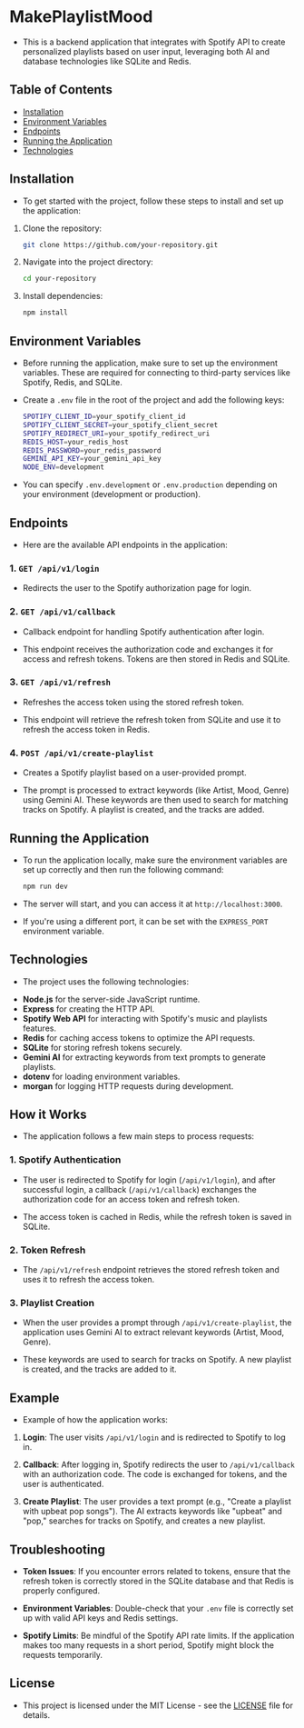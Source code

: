 # MakePlaylistMood

+ This is a backend application that integrates with Spotify API to create personalized playlists based on user input, leveraging both AI and database technologies like SQLite and Redis.

## Table of Contents

+ [Installation](#installation)
+ [Environment Variables](#environment-variables)
+ [Endpoints](#endpoints)
+ [Running the Application](#running-the-application)
+ [Technologies](#technologies)

## Installation

+ To get started with the project, follow these steps to install and set up the application:

1. Clone the repository:

    ```bash
    git clone https://github.com/your-repository.git
    ```

2. Navigate into the project directory:

    ```bash
    cd your-repository
    ```

3. Install dependencies:

    ```bash
    npm install
    ```

## Environment Variables

+ Before running the application, make sure to set up the environment variables. These are required for connecting to third-party services like Spotify, Redis, and SQLite.

+ Create a `.env` file in the root of the project and add the following keys:

    ```bash
    SPOTIFY_CLIENT_ID=your_spotify_client_id
    SPOTIFY_CLIENT_SECRET=your_spotify_client_secret
    SPOTIFY_REDIRECT_URI=your_spotify_redirect_uri
    REDIS_HOST=your_redis_host
    REDIS_PASSWORD=your_redis_password
    GEMINI_API_KEY=your_gemini_api_key
    NODE_ENV=development
    ```

+ You can specify `.env.development` or `.env.production` depending on your environment (development or production).

## Endpoints

+ Here are the available API endpoints in the application:

### 1. **`GET /api/v1/login`**

+ Redirects the user to the Spotify authorization page for login.

### 2. **`GET /api/v1/callback`**

+ Callback endpoint for handling Spotify authentication after login.

+ This endpoint receives the authorization code and exchanges it for access and refresh tokens. Tokens are then stored in Redis and SQLite.

### 3. **`GET /api/v1/refresh`**

+ Refreshes the access token using the stored refresh token.

+ This endpoint will retrieve the refresh token from SQLite and use it to refresh the access token in Redis.

### 4. **`POST /api/v1/create-playlist`**

+ Creates a Spotify playlist based on a user-provided prompt.

+ The prompt is processed to extract keywords (like Artist, Mood, Genre) using Gemini AI. These keywords are then used to search for matching tracks on Spotify. A playlist is created, and the tracks are added.

## Running the Application

+ To run the application locally, make sure the environment variables are set up correctly and then run the following command:

    ```bash
    npm run dev
    ```

+ The server will start, and you can access it at `http://localhost:3000`.

+ If you're using a different port, it can be set with the `EXPRESS_PORT` environment variable.

## Technologies

+ The project uses the following technologies:

- **Node.js** for the server-side JavaScript runtime.
- **Express** for creating the HTTP API.
- **Spotify Web API** for interacting with Spotify's music and playlists features.
- **Redis** for caching access tokens to optimize the API requests.
- **SQLite** for storing refresh tokens securely.
- **Gemini AI** for extracting keywords from text prompts to generate playlists.
- **dotenv** for loading environment variables.
- **morgan** for logging HTTP requests during development.

## How it Works

+ The application follows a few main steps to process requests:

### 1. **Spotify Authentication**

+ The user is redirected to Spotify for login (`/api/v1/login`), and after successful login, a callback (`/api/v1/callback`) exchanges the authorization code for an access token and refresh token.

+ The access token is cached in Redis, while the refresh token is saved in SQLite.

### 2. **Token Refresh**

+ The `/api/v1/refresh` endpoint retrieves the stored refresh token and uses it to refresh the access token.

### 3. **Playlist Creation**

+ When the user provides a prompt through `/api/v1/create-playlist`, the application uses Gemini AI to extract relevant keywords (Artist, Mood, Genre).

+ These keywords are used to search for tracks on Spotify. A new playlist is created, and the tracks are added to it.

## Example

+ Example of how the application works:

1. **Login**: The user visits `/api/v1/login` and is redirected to Spotify to log in.

2. **Callback**: After logging in, Spotify redirects the user to `/api/v1/callback` with an authorization code. The code is exchanged for tokens, and the user is authenticated.

3. **Create Playlist**: The user provides a text prompt (e.g., "Create a playlist with upbeat pop songs"). The AI extracts keywords like "upbeat" and "pop," searches for tracks on Spotify, and creates a new playlist.

## Troubleshooting

+ **Token Issues**: If you encounter errors related to tokens, ensure that the refresh token is correctly stored in the SQLite database and that Redis is properly configured.

+ **Environment Variables**: Double-check that your `.env` file is correctly set up with valid API keys and Redis settings.

+ **Spotify Limits**: Be mindful of the Spotify API rate limits. If the application makes too many requests in a short period, Spotify might block the requests temporarily.

## License

+ This project is licensed under the MIT License - see the [LICENSE](LICENSE) file for details.
